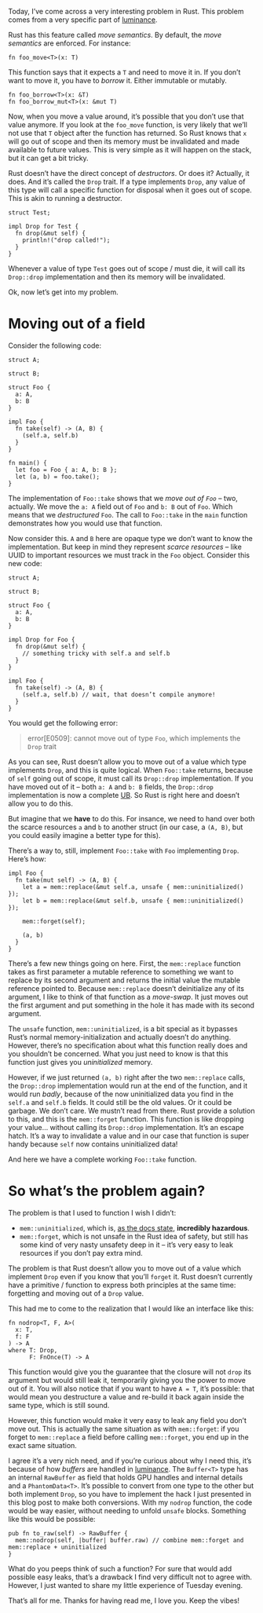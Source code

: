 Today, I’ve come across a very interesting problem in Rust. This problem comes from a very specific
part of [luminance].

Rust has this feature called *move semantics*. By default, the *move semantics* are enforced. For
instance:

```
fn foo_move<T>(x: T)
```

This function says that it expects a `T` and need to move it in. If you don’t want to move it, you
have to *borrow* it. Either immutable or mutably.

```
fn foo_borrow<T>(x: &T)
fn foo_borrow_mut<T>(x: &mut T)
```

Now, when you move a value around, it’s possible that you don’t use that value anymore. If you look
at the `foo_move` function, is very likely that we’ll not use that `T` object after the function has
returned. So Rust knows that `x` will go out of scope and then its memory must be invalidated and
made available to future values. This is very simple as it will happen on the stack, but it can get
a bit tricky.

Rust doesn’t have the direct concept of *destructors*. Or does it? Actually, it does. And it’s
called the `Drop` trait. If a type implements `Drop`, any value of this type will call a specific
function for disposal when it goes out of scope. This is akin to running a destructor.

```
struct Test;

impl Drop for Test {
  fn drop(&mut self) {
    println!("drop called!");
  }
}
```

Whenever a value of type `Test` goes out of scope / must die, it will call its `Drop::drop`
implementation and then its memory will be invalidated.

Ok, now let’s get into my problem.

# Moving out of a field

Consider the following code:

```
struct A;

struct B;

struct Foo {
  a: A,
  b: B
}

impl Foo {
  fn take(self) -> (A, B) {
    (self.a, self.b)
  }
}

fn main() {
  let foo = Foo { a: A, b: B };
  let (a, b) = foo.take();
}
```

The implementation of `Foo::take` shows that we *move out of `Foo`* – two, actually. We move the
`a: A` field out of `Foo` and `b: B` out of `Foo`. Which means that we *destructured* `Foo`. The
call to `Foo::take` in the `main` function demonstrates how you would use that function.

Now consider this. `A` and `B` here are opaque type we don’t want to know the implementation. But
keep in mind they represent *scarce resources* – like UUID to important resources we must track in
the `Foo` object. Consider this new code:

```
struct A;

struct B;

struct Foo {
  a: A,
  b: B
}

impl Drop for Foo {
  fn drop(&mut self) {
    // something tricky with self.a and self.b
  }
}

impl Foo {
  fn take(self) -> (A, B) {
    (self.a, self.b) // wait, that doesn’t compile anymore!
  }
}
```

You would get the following error:

> error[E0509]: cannot move out of type `Foo`, which implements the `Drop` trait

As you can see, Rust doesn’t allow you to move out of a value which type implements `Drop`, and this
is quite logical. When `Foo::take` returns, because of `self` going out of scope, it must call
its `Drop::drop` implementation. If you have moved out of it – both `a: A` and `b: B` fields, the
`Drop::drop` implementation is now a complete [UB]. So Rust is right here and doesn’t allow you to
do this.

But imagine that we **have** to do this. For insance, we need to hand over both the scarce resources
`a` and `b` to another struct (in our case, a `(A, B)`, but you could easily imagine a better type
for this).

There’s a way to, still, implement `Foo::take` with `Foo` implementing `Drop`. Here’s how:

```
impl Foo {
  fn take(mut self) -> (A, B) {
    let a = mem::replace(&mut self.a, unsafe { mem::uninitialized() });
    let b = mem::replace(&mut self.b, unsafe { mem::uninitialized() });
    
    mem::forget(self);
    
    (a, b)
  }
}
```

There’s a few new things going on here. First, the `mem::replace` function takes as first parameter
a mutable reference to something we want to replace by its second argument and returns the initial
value the mutable reference pointed to. Because `mem::replace` doesn’t deinitialize any of its
argument, I like to think of that function as a *move-swap*. It just moves out the first argument
and put something in the hole it has made with its second argument.

The `unsafe` function, `mem::uninitialized`, is a bit special as it bypasses Rust’s normal
memory-initialization and actually doesn’t do anything. However, there’s no specification about what
this function really does and you shouldn’t be concerned. What you just need to know is that this
function just gives you *uninitialized* memory.

However, if we just returned `(a, b)` right after the two `mem::replace` calls, the `Drop::drop`
implementation would run at the end of the function, and it would run *badly*, because of the now
uninitialized data you find in the `self.a` and `self.b` fields. It could still be the old values.
Or it could be garbage. We don’t care. We mustn’t read from there. Rust provide a solution to this,
and this is the `mem::forget` function. This function is like dropping your value… without calling
its `Drop::drop` implementation. It’s an escape hatch. It’s a way to invalidate a value and in our
case that function is super handy because `self` now contains uninitialized data!

And here we have a complete working `Foo::take` function.

# So what’s the problem again?

The problem is that I used to function I wish I didn’t:

  - `mem::uninitialized`, which is,
    [as the docs state](https://doc.rust-lang.org/std/mem/fn.uninitialized.html),
    **incredibly hazardous**.
  - `mem::forget`, which is not unsafe in the Rust idea of safety, but still has some kind of very
    nasty unsafety deep in it – it’s very easy to leak resources if you don’t pay extra mind.

The problem is that Rust doesn’t allow you to move out of a value which implement `Drop` even if you
know that you’ll `forget` it. Rust doesn’t currently have a primitive / function to express both
principles at the same time: forgetting and moving out of a `Drop` value.

This had me to come to the realization that I would like an interface like this:

```
fn nodrop<T, F, A>(
  x: T,
  f: F
) -> A
where T: Drop,
      F: FnOnce(T) -> A
```

This function would give you the guarantee that the closure will not `drop` its argument but would
still leak it, temporarily giving you the power to move out of it. You will also notice that if you
want to have `A = T`, it’s possible: that would mean you destructure a value and re-build it back
again inside the same type, which is still sound.

However, this function would make it very easy to leak any field you don’t move out. This is
actually the same situation as with `mem::forget`: if you forget to `mem::replace` a field before
calling `mem::forget`, you end up in the exact same situation.

I agree it’s a very nich need, and if you’re curious about why I need this, it’s because of how
*buffers* are handled in [luminance]. The `Buffer<T>` type has an internal `RawBuffer` as field that
holds GPU handles and internal details and a `PhantomData<T>`. It’s possible to convert from
one type to the other but both implement `Drop`, so you have to implement the hack I just presented
in this blog post to make both conversions. With my `nodrop` function, the code would be way
easier, without needing to unfold `unsafe` blocks. Something like this would be possible:

```
pub fn to_raw(self) -> RawBuffer {
  mem::nodrop(self, |buffer| buffer.raw) // combine mem::forget and mem::replace + uninitialized
}
```

What do you peeps think of such a function? For sure that would add possible easy leaks, that’s a
drawback I find very difficult not to agree with. However, I just wanted to share my little
experience of Tuesday evening.

That’s all for me. Thanks for having read me, I love you. Keep the vibes!

[luminance]: https://crates.io/crates/luminance
[UB]: https://en.wikipedia.org/wiki/Undefined_behavior
